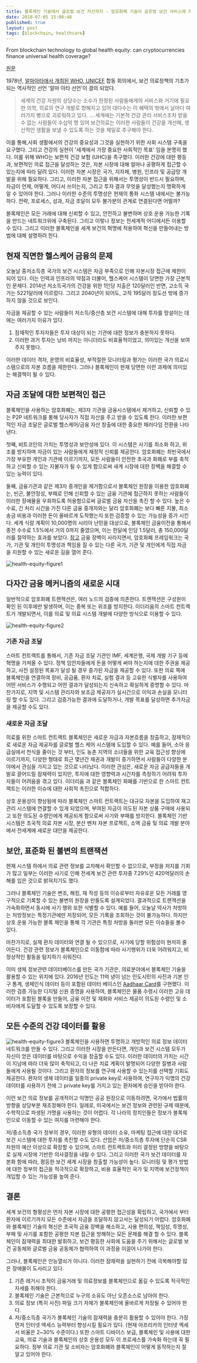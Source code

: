 ```yaml
---
title: 블록체인 기술에서 글로벌 보건 자산까지 - 암호화폐 기술이 글로벌 보건 서비스에 자본을 공급할 수 있는가?
date: 2018-07-05 15:00:48
published: true
layout: post
tags: [blockchain, healthcare]
---
```


From blockchain technology to global health equity: can cryptocurrencies finance universal health coverage?

[원문](https://gh.bmj.com/content/2/4/e000570?utm_source=trendmd&utm_medium=cpc&utm_campaign=bmjgh&utm_content=consumer&utm_term=1-B)

1978년, [알마아타애서 개최된 WHO, UNICEF](http://www.pharmacist.or.kr/node/2679) 합동 회의에서, 보건 의료정책의 기초가 되는 역사적인 선언 '알마 아타 선언'이 결의 되었다. 

> 세계의 건강 자원의 상당수는 소수가 한정된 사람들에게의 서비스와 거기에 필요한 의학, 의료의 연구 개발로 향해지고 있어 대다수는 이 혜택의 밖에서 날마다 여러가지 병으로 괴로워하고 있다. … 세계에는 기본적 건강 관리 서비스조차 받을 수 없는 사람들이 수십억 명 있어 보건의료는 이러한 사람들이 건강을 개선해, 생산적인 생활을 보낼 수 있도록 하는 것을 제일로 추구해야 한다.

이를 통해,사회 생활에서의 건강의 중요성과 그것을 실현하기 위한 사회 시스템 구축을 요구했다. 그리고 건강의 실현이 '세계에서 가장 중요한 사회적인 목표' 임을 분명히 했다. 이를 위해 WHO는 보편적 건강 보험 (UHC)을 촉구했다. 이러한 건강에 대한 평등과, 보편적인 의료 접근을 달성하는 것은, 자본 시장에 대해 얼마나 공평하게 접근할 수 있는지에 따라 달려 있다. 이러한 자본 시장은 국가, 지자체, 병원, 인프라 및 공급망 개발을 위해 필요하다. 그리고, 이러한 자본 접근을 위해서는 투명성이 반드시 필요하며, 자금이 언제, 어떻게, 어디서 쓰이는지, 그리고 투자 결과 무엇을 달성했는지 명확하게 알 수 있어야 한다. 그러나 이러한 수준의 투명성은 현재의 통화 시스템 내에서는 불가능하다. 전략, 프로세스, 성과, 자금 조달이 모두 불가분의 관계로 연결된다면 어떨까?

블록체인은 모든 거래에 대해 신뢰할 수 있고, 안전하고 불변하며 상호 운용 가능한 기록을 만드는 네트워크위에 구축된다. 그리고 이렇나 정보는 전세계적 어디에서든 이용할 수 있다. 그리고 이러한 블록체인을 세계 보건의 혁명에 적용하여 혁신을 만들어내는 방법에 대해 설명하려 한다.

## 현재 직면한 헬스케어 금융의 문제

오늘날 중저소득층 국가의 보건 시스템은 자금 부족으로 인해 자본시장 접근에 제한이 되어 있다. 이는 인력과 인프라의 약점과 더불어, 헬스케어 시스템이 당면한 가장 근본적인 문제다. 2014년 저소득국가의 건강을 위한 1인당 지출은  120달러인 반면, 고소득 국가는 5221달러에 이르렀다. 그리고 2040년이 되어도, 고작 195달러 정도선 밖에 증가하지 않을 것으로 보인다.

자금을 제공할 수 있는 사람들이 저소득/중산층 보건 시스템에 대해 투자를 망설이는 데에는 여러가지 이유가 있다.

1. 잠재적인 투자자들은 투자 대상이 되는 기관에 대한 정보가 충분하지 못하다.
2. 이러한 과거 투자는 낭비 까지는 아니더라도 비효율적이었고, 의미있는 개선을 보여주지 못했다.

이러한 데이터 격차, 운영의 비효율성, 부적절한 모니터링과 평가는 이러한 국가 의료시스템으로의 자본 흐름을 제한한다. 그러나 블록체인이 현재 당면한 이런 과제에 의미있는 해결책이 될 수 있다.

## 자금 조달에 대한 보편적인 접근

블록체인을 사용하는 암호화폐는, 제3자 기관을 금융시스템에서 제거하고, 신뢰할 수 있는 P2P 네트워크를 통해 당사자가 직접 자산을 주고 받을 수 있도록 한다. 이러한 보편적인 자금 조달은 글로벌 헬스케어/금융 자산 창출에 대한 중요한 패러다임 전환을 나타낸다. 

첫째, 비트코인의 가치는 투명성과 보안성에 있다. 이 시스템은 사기를 최소화 하고, 위조를 방지하며 자금이 있는 사람들에게 재정적 신뢰를 제공한다. 암호화폐는 최빈국에서 가장 부유한 개인과 기관에 이르기까지, 모든 사람들이 안전한 초국과 화폐로 부를 축적하고 신뢰할 수 있는 지불자가 될 수 있게 함으로써 새계 시장에 대한 장벽을 해결할 수 있는 능력이 있다.

둘째, 금융기관과 같은 제3자 중개인을 제거함으로서 블록체인 원장을 이용한 암호화폐는, 빈곤, 불안정성, 부패로 인해 신뢰할 수 있는 금융 기관에 접근하지 못하는 사람들이 이러한 장애물을 우회하도록 허용함으로써 글로벌 금융 자산을 촉진 할 수 있다. 높은 수수료, 긴 처리 시간을 가진 다른 금융 중개자와는 달리 암호화폐는 보다 빠른 지불, 최소 송금 비용과 이러한 돈이 올바르게 도착했는지 또한 검증할 수 있는 가능성을 증가 시킨다. 세계 식량 계획이 10,000명의 시리아 난민을 대상으로, 블록체인 금융이전을 통해서 종전 수수료 1.5%에서 거의 0까지 줄였으며, 이는 한달에 인당 1.5달러, 총 150,000달러를 절약하는 효과를 보았다. [참고](https://www.cgdev.org/sites/default/files/blockchain-and-economic-development-hype-vs-reality_0.pdf) 금융 장벽이 사라지면서, 암호화폐 프레임워크는 국가, 기관 및 개인이 투명성과 책임을 질 수 있는 다른 국가, 기관 및 개인에게 직접 자금을 지원할 수 있는 새로운 길을 열어 준다.

![health-equity-figure1](../../../../2018/07/health-equity-figure1.jpg)

## 다자간 금융 메커니즘의 새로운 시대

일반적으로 암호화폐 트랜잭션은, 여러 노드의 검증에 의존한다. 트랜잭션은 구성원이 확인 된 이후에만 발생하며, 이는 중복 또는 위조를 방지한다. 이더리움의 스마트 컨트랙트가 개발되면서, 이를 의료 및 의료 시스템 개발에 다양한 방식으로 이용할 수 있다.

![health-equity-figure2](../../../../2018/07/health-equity-figure2.jpg)

### 기존 자금 조달

스마트 컨트랙트를 통해서, 기존 자금 조달 기관인 IMF, 세계은행, 국제 개발 기구 등에 혁명을 가져올 수 있다. 정책 임안자들에게 돈을 어떻게 써야 하는지에 대한 주권을 제공하고, 사전 설정된 목표가 달성 될 경우 증가된 자금을 제공할 수 있다. 또한 의료 쪽에 블록체인을 연결하여 장비, 공급품, 환자 치료, 실험 결과 등 고유한 식별자를 사용하여 어떤 서비스가 수행되고 어떤 결과가 달성되는지 신속하고 확실하게 증명할 수 있다. 마찬가지로, 지역 및 시스템 관리자와 보조금 제공자가 실시간으로 이익과 손실을 모니터링 할 수도 있다. 그리고 검증가능한 결과에 도달하거나, 개발 목표를 달성하면 추가자금을 제공할 수도 있다.

### 새로운 자금 조달

의료를 위한 스마트 컨트랙트 블록체인은 새로운 자금과 자본흐름을 창출하고, 잠재적으로 새로운 자금 제공자를 글로벌 헬스 케어 시스템에 도입할 수 있다.  예를 들어, 소아 응급실에서 천식을 줄이는 것 부터, 인도 농촌 지역의 소녀들을 위한 교육 접근성 향상에 이르기까지, 다양한 형태로 최근 몇년간 채권과 개발이 증가하면서 사람들이 다양한 분야에서 관심을 가지고 있는 것으로 나타났다. 이러한 관심은, 새로운 자금 공급자들을 개발로 끌어드릴 잠재력이 있지만, 투자에 대한 영향력과 시간차를 측정하기 어려워 투자자들이 어려움을 겪고 있다. 이더리움 과 같은 블록체인 화폐를 기반으로 한 스마트 컨트랙트는 이러한 이슈에 대한 사회적 촉진으로 적합하다.

상호 운용성이 향상됨에 따라 블록체인 스마트 컨트랙트는 대규모 자본을 도입하여 재고관리 시스템에 연결할 수 있게 되었으며, 부여된 자금이 의도된 자본 상품 구매에 사용되고 또한 의도된 수령인에게 제공되게 함으로써 사기와 부패를 방지한다. 블록체인 기반 시스템은 초국적 의료 자본 시장, 분산 벤처 자본 프로젝트, 소액 금융 및 의료 개발 분야에서 전세계에 새로운 대안을 제공한다.

## 보안, 표준화 된 불변의 트랜잭션

현재 시스템 하에서 의료 관련 정보를 교차해서 확인할 수 없으므로, 부정을 저지를 기회가 많고 일부는 이러한 사기로 인해 전세계 보건 관련 투자중 7.29%인 420억달러의 손해를 입은 것으로 밝혀지기도 했다.

그러나 블록체인 기술은 변조, 해킹, 재 작성 등의 이슈로부터 자유로운 모든 거래를 영구적으로 기록할 수 있는 불변의 원장을 만들도록 설계되었다. 결과적으로 트랜잭션을 가속화하면서 동시에 사기 행위 또한 식별할 수 있다. 예를 들어, 오늘날 약사가 처방하는 처방정보는 특정기관에만 저장되어, 모든 기록을 조회하는 것이 불가능하다. 하지만 상호 운용 가능한 블록 체인을 통해 각 기관은 특정 처방을 둘러싼 모든 이슈들을 볼수 있다.

마찬가지로, 실제 환자 데이터와 연결 될 수 있으므로, 사기에 당할 위험성이 현저히 줄어든다. 건강 관련 정보가 블록체인으로 이동함에 따라 사기행위가 더욱 어려워지고, 비정상적인 활동을 탐지하기 쉬워진다.

이미 생체 정보관련 데이터베이스를 만든 국가 기관은, 의료분야에서 블록체인 기술을 활용할 수 있는 위치에 있다. 2016년 인도는 11억 녕이 넘는 인도시민의 사진과 기본 인구 통계, 생체인식 데이터 등이 포함된 데이터 베이스인 [Aadhaar Card](https://www.uidai.gov.in/)를 구현했다. 이러한 검증 가능한 디지털 신원 증명을 사용하여, 블록체인은 물품 수령시 이러한 고유 데이터가 포함된 블록을 만들어, 금융 이전 및 재화와 서비스 제공이 의도된 수령인 및 소비자에게 도달할 수 있도록 보장할 수 있다.

## 모든 수준의 건강 데이터를 활용

![health-equity-figure3](../../../../2018/07/health-equity-figure3.jpg)
블록체인을 사용하면 투명하고 개방적인 의료 정보 데이터 네트워크를 만들 수 있다. 그리고 이러한 시장을 만든다면, 개인과 보건 시스템 모두가 자신이 얻은 데이터를 바탕으로 수익을 창출할 수도 있다. 이러한 데이터의 가치는 시간이 지남에 따라 더욱 많이 축적되고, 더 나은 치료 계획이 발명되어 다양한 질병과 사람들에게 사용될 것이다. 그리고 환자의 정보를 연구에 사용할 수 있는지를 선택할 기회도 제공한다. 환자의 생체 데이터를 일종의 private key로 사용하여, 연구자가 익명의 건강데이터를 사용하기 전에 그 private key를 가지고 있는 환자에게 승인을 받아야 한다.

이런 보건 의료 정보를 공개적이고 익명인 공공 원장으로 이동하려면, 국가에서 법률의 방향을 상당부분 재조정해야 한다. 일례로, 미국에서는 보건 정보와 관련된 규제 때문에, 수학적으로 파생된 가명을 사용하는 것이 어렵다. 각 나라의 정치인들은 정보가 블록체인으로 이동할 수 있는 여지를 마련해야 한다.

저/중소득층 국가 정부의 경우, 이러한 유형의 데이터 소유, 마케팅 접근에 대한 대가로 보건 시스템에 대한 투자를 촉진할 수도 있다. 산업은 저/중소득층 투자에 단순히 CSR차원의 예산 이상으로 확장할 수 있으며, 스마트 컨트랙트와 미리 결정된 방향을 바탕으로 실제 시장에 기반한 의사결정을 내릴 수 있다. 그리고 이러한 국가 보건 데이터를 자본화 함에 따라, 평등한 보건 세계 시장을 창출할 가능성이 높다. 모니터링 및 평가 방법에 대한 정부의 접근을 적극적으로 확장하고, 비용 효율적인 국가 및 지역에 보건정책이 개입할 수 있는 가능성을 높여 준다.

## 결론

세계 보건의 형평성은 먼저 자본 시장에 대한 공평한 접근성을 확립하고, 국가에서 부터 환자에 이르기까지 모든 수준에서 자금을 조달하지 않고서는 달성되기 어렵다. 암호화폐와 블록체인 기술의 혁신은 초국적 금융 장벽을 해소하고, 사용 편의성, 책임성, 투명성, 부패 및 사기를 포함한 공평한 자본 접근을 방해하는 모든 문제를 해결 할 수 있다. 블록체인이 잠재력을 최대한 발휘하고, 보건 평등한 사회에 도움을 주기 위해서는 글로벌 보건 공동체와 글로벌 금융 공동체가 협력하여 이 과정을 이끌어 나가야 한다.

그러나, 블록체인은 만능열쇠가 아니다. 이러한 잠재력을 실현하기 전에 극복해야할 많은 장애물이 도사리고 있다. 

1. 기존 레거시 조적이 금융거래 및 의료정보를 블록체인으로 옮길 수 있도록 적극적인 자세를 취해야 한다.
2. 블록체인 기술은 근본적으로 누구의 소유도 아닌 오픈소스로 남아야 한다.
3. 의료 정보 (특히 사진) 파일 크기 자체가 블록체인에 올바르게 저장될 수 있어야 한다. 
4. 저/중소득층 국가가 블록체인 기술의 잠재력을 충분히 활용할 수 있어야 한다. 가장 먼저 인터넷 액세스 능력부터 향상시킬 필요가 있다. (현재 아프리카의 인터넷 엑세서 비율은 2~30% 수준이다.) 또한 스마트 디바이스 보급, 블록체인 및 사용에 대한 교육, 의료 기술과 블록체인의 상호 운용성 모두 이 프로세스를 가속화 하는데 꼭 필요하다. 정부 의료 기관 및 소비자는 암호화폐와 블록체인이 어떻게 동작하는지 잘 알고 있어야 한다. 